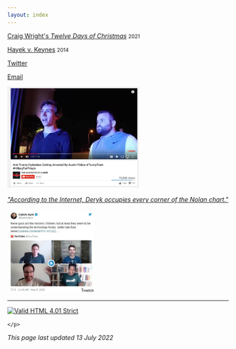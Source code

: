 ```yaml
---
layout: index
---
```


<style>img{max-width:100%;}ul{
    list-style: none;
    padding: 0;
}</style>

- [Craig Wright's *Twelve Days of Christmas*](/csw12) <small>2021</small>
- [Hayek v. Keynes](/hvk) <small>2014</small>

- [Twitter](https://twitter.com/dmkgll)
- [Email](/)


<img alt="image" loading="lazy" src="/assets/tcb.jpeg" style="max-width: 300px;
">

*["According to the Internet, Deryk occupies every corner of the Nolan chart."](/)*

<img alt="image" loading="lazy" src="/assets/mc.jpeg" style="max-width: 200px;
">

---

<p>
		<a href="https://validator.w3.org/check?uri=https://www.lolwut.info/index.html"><img src="https://anlucas.neocities.org/anow.gif" width="88" height="31" alt="Valid HTML 4.01 Strict" title="Valid HTML 4.01 Strict"></a>

	</p>

*This page last updated 13 July 2022*
